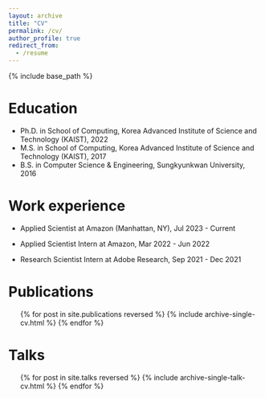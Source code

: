 ```yaml
---
layout: archive
title: "CV"
permalink: /cv/
author_profile: true
redirect_from:
  - /resume
---
```


{% include base_path %}

Education
======
* Ph.D. in School of Computing, Korea Advanced Institute of Science and Technology (KAIST), 2022
* M.S. in School of Computing, Korea Advanced Institute of Science and Technology (KAIST), 2017
* B.S. in Computer Science & Engineering, Sungkyunkwan University, 2016

Work experience
======
* Applied Scientist at Amazon (Manhattan, NY), Jul 2023 - Current

* Applied Scientist Intern at Amazon, Mar 2022 - Jun 2022

* Research Scientist Intern at Adobe Research, Sep 2021 - Dec 2021

Publications
======
  <ul>{% for post in site.publications reversed %}
    {% include archive-single-cv.html %}
  {% endfor %}</ul>
  
Talks
======
  <ul>{% for post in site.talks reversed %}
    {% include archive-single-talk-cv.html  %}
  {% endfor %}</ul>
